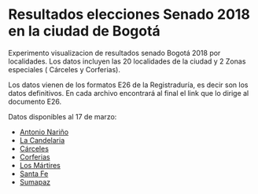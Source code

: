 # Resultados elecciones Senado 2018 en la ciudad de Bogotá

Experimento visualizacion de resultados senado Bogotá 2018 por localidades. 
Los datos incluyen las 20 localidades de la ciudad y 2 Zonas especiales ( Cárceles y Corferias).

Los datos vienen de los formatos E26 de la Registraduría, es decir son los datos definitivos.
En cada archivo encontrará al final el link que lo dirige al documento E26.

Datos disponibles al 17 de marzo:

* [Antonio Nariño](localidades/Votaciones_localidades/ANTONIO_NARINO_OK.csv)
* [La Candelaria](localidades/Votaciones_localidades/CANDELARIA_OK.csv)
* [Cárceles](localidades/Votaciones_localidades/CARCELES_OK.csv)
* [Corferias](localidades/Votaciones_localidades/CORFERIAS_OK.csv)
* [Los Mártires](localidades/Votaciones_localidades/MARTIRES_OK.csv)
* [Santa Fe](localidades/Votaciones_localidades/SANTA_FE_OK.csv)
* [Sumapaz](localidades/Votaciones_localidades/SUMAPAZ_OK.csv)
